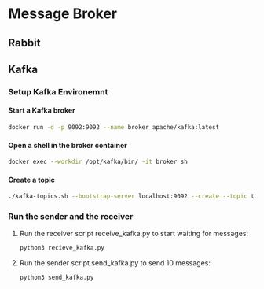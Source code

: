 # Message Broker

## Rabbit

## Kafka
### Setup Kafka Environemnt
#### Start a Kafka broker
```bash
docker run -d -p 9092:9092 --name broker apache/kafka:latest
```
#### Open a shell in the broker container
```bash
docker exec --workdir /opt/kafka/bin/ -it broker sh
```
#### Create a topic
```bash
./kafka-topics.sh --bootstrap-server localhost:9092 --create --topic time_topic
```
### Run the sender and the receiver
1. Run the receiver script receive_kafka.py to start waiting for messages:
   ```bash
   python3 recieve_kafka.py
   ```
2. Run the sender script send_kafka.py to send 10 messages:
   ```bash
   python3 send_kafka.py
   ```
